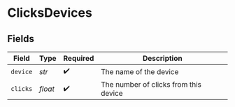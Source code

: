 # ClicksDevices


## Fields

| Field                                 | Type                                  | Required                              | Description                           |
| ------------------------------------- | ------------------------------------- | ------------------------------------- | ------------------------------------- |
| `device`                              | *str*                                 | :heavy_check_mark:                    | The name of the device                |
| `clicks`                              | *float*                               | :heavy_check_mark:                    | The number of clicks from this device |